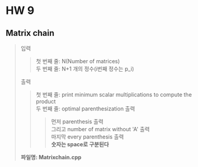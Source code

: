 # HW 9

## Matrix chain
> 입력  
> >첫 번째 줄: N(Number of matrices)  
> >두 번째 줄: N+1 개의 정수(i번째 정수는 p_i)  
>  
> 출력
> > 첫 번째 줄: print minimum scalar multiplications to compute the product  
> > 두 번째 줄: optimal parenthesization 출력  
> > > 먼저 parenthesis 출력  
> > > 그리고 number of matrix without 'A' 출력  
> > > 마지막 every parenthesis 출력  
> > > **숫자는 space로 구분된다**  
>  
> **파일명: Matrixchain.cpp**
